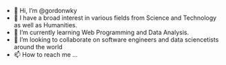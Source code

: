 - 👋 Hi, I’m @gordonwky
- 👀 I have a broad interest in various fields from Science and Technology as well as Humanities.
- 🌱 I’m currently learning Web Programming and Data Analysis.
- 💞️ I’m looking to collaborate on software engineers and data sciencetists around the world
- 📫 How to reach me ...

<!---
gordonwky/gordonwky is a ✨ special ✨ repository because its `README.md` (this file) appears on your GitHub profile.
You can click the Preview link to take a look at your changes.
--->

